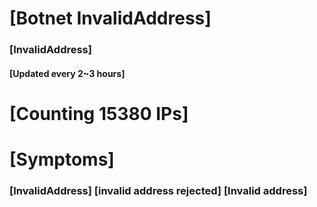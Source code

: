 # [Botnet InvalidAddress]
### [InvalidAddress]
#### [Updated every 2~3 hours]

# [Counting 15380 IPs]

# [Symptoms] 

###   [InvalidAddress] [invalid address rejected] [Invalid address]
